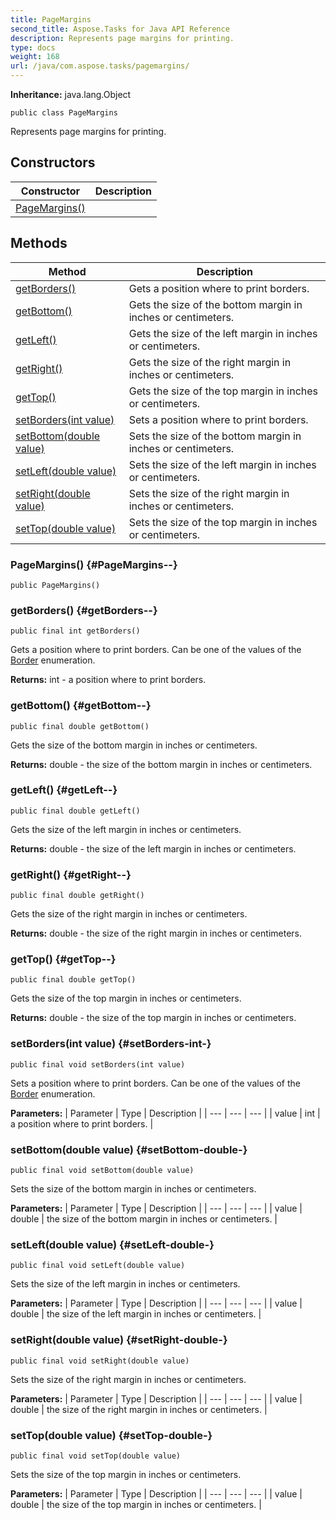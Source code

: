```yaml
---
title: PageMargins
second_title: Aspose.Tasks for Java API Reference
description: Represents page margins for printing.
type: docs
weight: 168
url: /java/com.aspose.tasks/pagemargins/
---
```


**Inheritance:**
java.lang.Object
```
public class PageMargins
```

Represents page margins for printing.
## Constructors

| Constructor | Description |
| --- | --- |
| [PageMargins()](#PageMargins--) |  |
## Methods

| Method | Description |
| --- | --- |
| [getBorders()](#getBorders--) | Gets a position where to print borders. |
| [getBottom()](#getBottom--) | Gets the size of the bottom margin in inches or centimeters. |
| [getLeft()](#getLeft--) | Gets the size of the left margin in inches or centimeters. |
| [getRight()](#getRight--) | Gets the size of the right margin in inches or centimeters. |
| [getTop()](#getTop--) | Gets the size of the top margin in inches or centimeters. |
| [setBorders(int value)](#setBorders-int-) | Sets a position where to print borders. |
| [setBottom(double value)](#setBottom-double-) | Sets the size of the bottom margin in inches or centimeters. |
| [setLeft(double value)](#setLeft-double-) | Sets the size of the left margin in inches or centimeters. |
| [setRight(double value)](#setRight-double-) | Sets the size of the right margin in inches or centimeters. |
| [setTop(double value)](#setTop-double-) | Sets the size of the top margin in inches or centimeters. |
### PageMargins() {#PageMargins--}
```
public PageMargins()
```


### getBorders() {#getBorders--}
```
public final int getBorders()
```


Gets a position where to print borders. Can be one of the values of the [Border](../../com.aspose.tasks/border) enumeration.

**Returns:**
int - a position where to print borders.
### getBottom() {#getBottom--}
```
public final double getBottom()
```


Gets the size of the bottom margin in inches or centimeters.

**Returns:**
double - the size of the bottom margin in inches or centimeters.
### getLeft() {#getLeft--}
```
public final double getLeft()
```


Gets the size of the left margin in inches or centimeters.

**Returns:**
double - the size of the left margin in inches or centimeters.
### getRight() {#getRight--}
```
public final double getRight()
```


Gets the size of the right margin in inches or centimeters.

**Returns:**
double - the size of the right margin in inches or centimeters.
### getTop() {#getTop--}
```
public final double getTop()
```


Gets the size of the top margin in inches or centimeters.

**Returns:**
double - the size of the top margin in inches or centimeters.
### setBorders(int value) {#setBorders-int-}
```
public final void setBorders(int value)
```


Sets a position where to print borders. Can be one of the values of the [Border](../../com.aspose.tasks/border) enumeration.

**Parameters:**
| Parameter | Type | Description |
| --- | --- | --- |
| value | int | a position where to print borders. |

### setBottom(double value) {#setBottom-double-}
```
public final void setBottom(double value)
```


Sets the size of the bottom margin in inches or centimeters.

**Parameters:**
| Parameter | Type | Description |
| --- | --- | --- |
| value | double | the size of the bottom margin in inches or centimeters. |

### setLeft(double value) {#setLeft-double-}
```
public final void setLeft(double value)
```


Sets the size of the left margin in inches or centimeters.

**Parameters:**
| Parameter | Type | Description |
| --- | --- | --- |
| value | double | the size of the left margin in inches or centimeters. |

### setRight(double value) {#setRight-double-}
```
public final void setRight(double value)
```


Sets the size of the right margin in inches or centimeters.

**Parameters:**
| Parameter | Type | Description |
| --- | --- | --- |
| value | double | the size of the right margin in inches or centimeters. |

### setTop(double value) {#setTop-double-}
```
public final void setTop(double value)
```


Sets the size of the top margin in inches or centimeters.

**Parameters:**
| Parameter | Type | Description |
| --- | --- | --- |
| value | double | the size of the top margin in inches or centimeters. |

